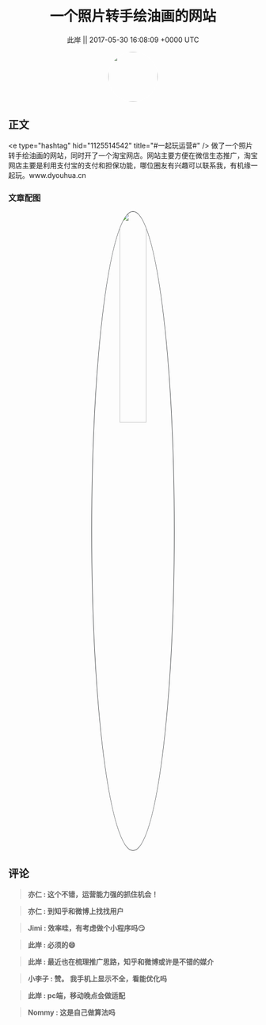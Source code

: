 <h1 align="center">一个照片转手绘油画的网站</h1>




<p align="center">
    <a>此岸 || 2017-05-30 16:08:09 &#43;0000 UTC</a>
</p>

<div align="center">
    <img src="https://images.zsxq.com/Fh4T1Ogs5Q8OgCiQ5_3XFle6TA7y?e=1590940799&amp;token=kIxbL07-8jAj8w1n4s9zv64FuZZNEATmlU_Vm6zD:9_kgUzPwc2QqOTET0yGDqLeVm_0=" width="100" height="100" style="border:1px solid;border-radius:50%; color:#ffffff"/>
</div>




## 正文

<div>
&lt;e type=&#34;hashtag&#34; hid=&#34;1125514542&#34; title=&#34;#一起玩运营#&#34; /&gt;  
做了一个照片转手绘油画的网站，同时开了一个淘宝网店。网站主要方便在微信生态推广，淘宝网店主要是利用支付宝的支付和担保功能，哪位圈友有兴趣可以联系我，有机缘一起玩。www.dyouhua.cn
</div>

### 文章配图

<div class="image" align="center">

<img src="https://images.zsxq.com/FqkvckpkHnpnPvSq0neIlCivp15R?e=1590940799&amp;token=kIxbL07-8jAj8w1n4s9zv64FuZZNEATmlU_Vm6zD:tRz0d3s6s5dnbOYc2ytvUjoFQ64=" width="33%" height="33%" style="border:1px solid;border-radius:50%; color:#3c3f41"/>

</div>


## 评论

<div align="left">
<div>

<blockquote >
<span> <strong>亦仁 : 这个不错，运营能力强的抓住机会！ </strong></span>
</blockquote>

<blockquote >
<span> <strong>亦仁 : 到知乎和微博上找找用户 </strong></span>
</blockquote>

<blockquote >
<span> <strong>Jimi : 效率哇，有考虑做个小程序吗😏 </strong></span>
</blockquote>

<blockquote >
<span> <strong>此岸 : 必须的😄 </strong></span>
</blockquote>

<blockquote >
<span> <strong>此岸 : 最近也在梳理推广思路，知乎和微博或许是不错的媒介 </strong></span>
</blockquote>

<blockquote >
<span> <strong>小李子 : 赞。
我手机上显示不全，看能优化吗 </strong></span>
</blockquote>

<blockquote >
<span> <strong>此岸 : pc端，移动晚点会做适配 </strong></span>
</blockquote>

<blockquote >
<span> <strong>Nommy : 这是自己做算法吗 </strong></span>
</blockquote>

</div>
</div>